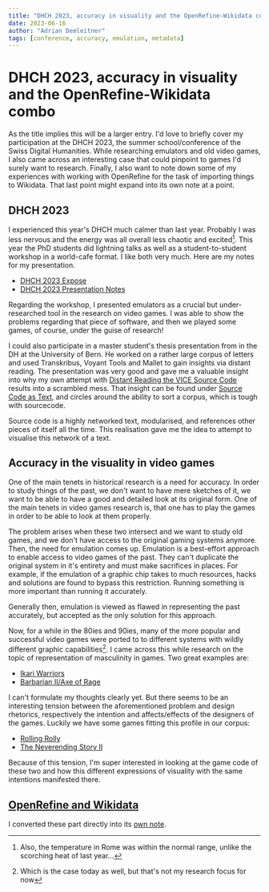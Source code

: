 ```yaml
---
title: "DHCH 2023, accuracy in visuality and the OpenRefine-Wikidata combo"
date: 2023-06-16
author: "Adrian Demleitner"
tags: [conference, accuracy, emulation, metadata]
---
```

# DHCH 2023, accuracy in visuality and the OpenRefine-Wikidata combo
As the title implies this will be a larger entry. I'd love to briefly cover my participation at the DHCH 2023, the summer school/conference of the Swiss Digital Humanities. While researching emulators and old video games, I also came across an interesting case that could pinpoint to games I'd surely want to research. Finally, I also want to note down some of my experiences with working with OpenRefine for the task of importing things to Wikidata. That last point might expand into its own note at a point.

## DHCH 2023
I experienced this year's DHCH much calmer than last year. Probably I was less nervous and the energy was all overall less chaotic and excited[^1]. This year the PhD students did lightning talks as well as a student-to-student workshop in a world-cafe format. I like both very much. Here are my notes for my presentation.

- [DHCH 2023 Expose](output/dhch_2023/dhch_2023_expose.md)
- [DHCH 2023 Presentation Notes](output/dhch_2023/dhch_2023_presentation_notes.md)

Regarding the workshop, I presented emulators as a crucial but under-researched tool in the research on video games. I was able to show the problems regarding that piece of software, and then we played some games, of course, under the guise of research!

I could also participate in a master student's thesis presentation from in the DH at the University of Bern. He worked on a rather large corpus of letters and used Transkribus, Voyant Tools and Mallet to gain insights via distant reading. The presentation was very good and gave me a valuable insight into why my own attempt with [Distant Reading the VICE Source Code](notes/Distant%20Reading%20the%20VICE%20Source%20Code.md) results into a scrambled mess. That insight can be found under [Source Code as Text](notes/Source%20Code%20as%20Text.md), and circles around the ability to sort a corpus, which is tough with sourcecode.

Source code is a highly networked text, modularised, and references other pieces of itself all the time. This realisation gave me the idea to attempt to visualise this network of a text.

## Accuracy in the visuality in video games
One of the main tenets in historical research is a need for accuracy. In order to study things of the past, we don't want to have mere sketches of it, we want to be able to have a good and detailed look at its original form. One of the main tenets in video games research is, that one has to play the games in order to be able to look at them properly.

The problem arises when these two intersect and we want to study old games, and we don't have access to the original gaming systems anymore. Then, the need for emulation comes up. Emulation is a best-effort approach to enable access to video games of the past. They can't duplicate the original system in it's entirety and must make sacrifices in places. For example, if the emulation of a graphic chip takes to much resources, hacks and solutions are found to bypass this restriction. Running something is more important than running it accurately.

Generally then, emulation is viewed as flawed in representing the past accurately, but accepted as the only solution for this approach.

Now, for a while in the 80ies and 90ies, many of the more popular and successful video games were ported to to different systems with wildly different graphic capabilities[^2]. I came across this while research on the topic of representation of masculinity in games. Two great examples are:

- [Ikari Warriors](https://www.mobygames.com/game/6739/ikari-warriors/screenshots/)
- [Barbarian II/Axe of Rage](https://www.mobygames.com/game/12167/axe-of-rage/screenshots/)

I can't formulate my thoughts clearly yet. But there seems to be an interesting tension between the aforementioned problem and design rhetorics, respectively the intention and affects/effects of the designers of the games. Luckily we have some games fitting this profile in our corpus:

- [Rolling Rolly](https://www.mobygames.com/game/4134/rolling-ronny/screenshots/)
- [The Neverending Story II](https://www.mobygames.com/game/528/the-neverending-story-ii-the-arcade-game/screenshots/)

Because of this tension, I'm super interested in looking at the game code of these two and how this different expressions of visuality with the same intentions manifested there.

## [OpenRefine and Wikidata](notes/OpenRefine%20and%20Wikidata.md)
I converted these part directly into its [own note](notes/OpenRefine%20and%20Wikidata.md).

[^1]: Also, the temperature in Rome was within the normal range, unlike the scorching heat of last year…
[^2]: Which is the case today as well, but that's not my research focus for now